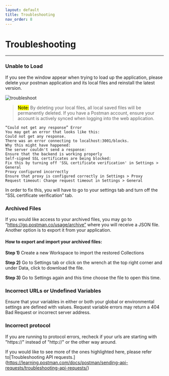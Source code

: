 ```yaml
---
layout: default
title: Troubleshooting
nav_order: 8
---
```


# Troubleshooting
---


### Unable to Load

If you see the window appear when trying to load up the application, please delete your postman application and its local files and reinstall the latest version. 

![troubleshoot](https://raw.githubusercontent.com/cee-elle/postman-documentation/gh-pages/docs/raw/troubleshoot-1.png)

> <mark>Note:</mark> By deleting your local files, all local saved files will be permanently deleted. If you have a Postman account, ensure your account is actively synced when logging into the web application.

```
“Could not get any response” Error
You may get an error that looks like this:
Could not get any response.
There was an error connecting to localhost:3001/blocks.
Why this might have happened:
The server couldn't send a response:
Ensure that the backend is working properly
Self-signed SSL certificates are being blocked:
Fix this by turning off 'SSL certificate verification' in Settings > General
Proxy configured incorrectly
Ensure that proxy is configured correctly in Settings > Proxy
Request timeout: Change request timeout in Settings > General
```

In order to fix this, you will have to go to your settings tab and turn off the “SSL certificate verification” tab.


### Archived Files
If you would like access to your archived files, you may go to “https://go.postman.co/usage/archive” where you will receive a JSON file. Another option is to export it from your application. 


#### How to export and import your archived files:
**Step 1)** Create a new Workspace to import the restored Collections

**Step 2)** Go to Settings tab or click on the wrench at the top right corner and under Data, click to download the file.

**Step 3)** Go to Settings again and this time choose the file to open this time.


### Incorrect URLs or Undefined Variables

Ensure that your variables in either or both your global or environmental settings are defined with values. Request variable errors may return a 404 Bad Request  or incorrect server address.


### Incorrect protocol

If you are running to protocol errors, recheck if your urls are starting with "https://" instead of "http://" or the other way around.


If you would like to see more of the ones highlighted here, please refer to[Troubleshooting API requests.] (https://learning.postman.com/docs/postman/sending-api-requests/troubleshooting-api-requests/)

